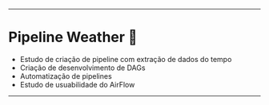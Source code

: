 ***
# Pipeline Weather :snake:
* Estudo de criação de pipeline com extração de dados do tempo
* Criação de desenvolvimento de DAGs
* Automatização de pipelines
* Estudo de usuabilidade do AirFlow
***
